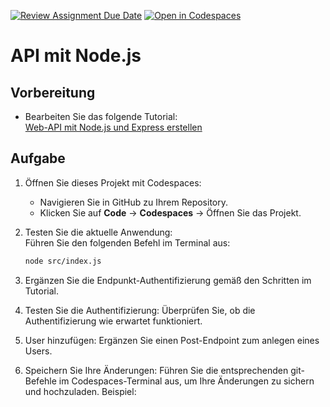 [![Review Assignment Due Date](https://classroom.github.com/assets/deadline-readme-button-22041afd0340ce965d47ae6ef1cefeee28c7c493a6346c4f15d667ab976d596c.svg)](https://classroom.github.com/a/2j_BQ_ln)
[![Open in Codespaces](https://classroom.github.com/assets/launch-codespace-2972f46106e565e64193e422d61a12cf1da4916b45550586e14ef0a7c637dd04.svg)](https://classroom.github.com/open-in-codespaces?assignment_repo_id=17887345)
# API mit Node.js

## Vorbereitung
- Bearbeiten Sie das folgende Tutorial:  
  [Web-API mit Node.js und Express erstellen](https://learn.microsoft.com/de-de/training/modules/build-web-api-nodejs-express/1-introduction)  

## Aufgabe
1. Öffnen Sie dieses Projekt mit Codespaces:  
   - Navigieren Sie in GitHub zu Ihrem Repository.  
   - Klicken Sie auf **Code** → **Codespaces** → Öffnen Sie das Projekt.  

2. Testen Sie die aktuelle Anwendung:  
   Führen Sie den folgenden Befehl im Terminal aus:  
   ```bash
   node src/index.js
3. Ergänzen Sie die Endpunkt-Authentifizierung gemäß den Schritten im Tutorial.

4. Testen Sie die Authentifizierung:
Überprüfen Sie, ob die Authentifizierung wie erwartet funktioniert.
5. User hinzufügen:
   Ergänzen Sie einen Post-Endpoint zum anlegen eines Users.
7. Speichern Sie Ihre Änderungen:
Führen Sie die entsprechenden git-Befehle im Codespaces-Terminal aus, um Ihre Änderungen zu sichern und hochzuladen.
Beispiel:
